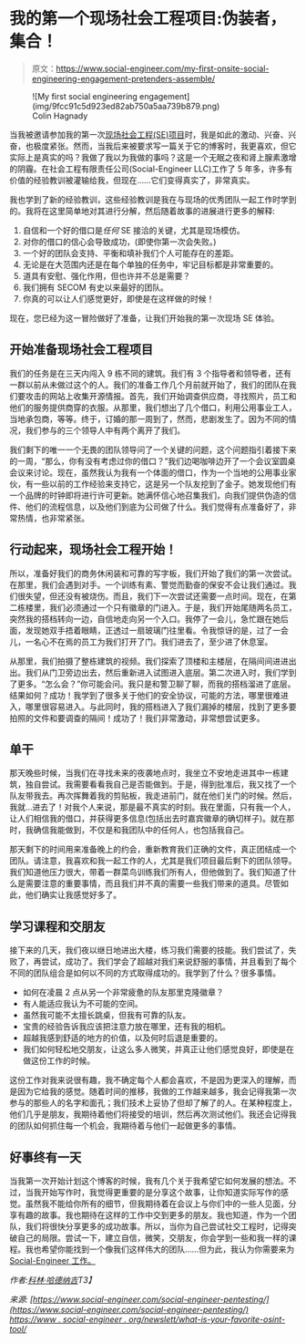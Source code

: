 # 我的第一个现场社会工程项目:伪装者，集合！

> 原文：<https://www.social-engineer.com/my-first-onsite-social-engineering-engagement-pretenders-assemble/>

<figure id="attachment_9038" aria-describedby="caption-attachment-9038" style="width: 350px" class="wp-caption aligncenter">![My first social engineering engagement](img/9fcc91c5d923ed82ab750a5aa739b879.png)

<figcaption id="caption-attachment-9038" class="wp-caption-text">Colin Hagnady</figcaption>

</figure>

当我被邀请参加我的第一次[现场社会工程(SE)项目](https://www.social-engineer.com/social-engineer-pentesting/)时，我是如此的激动、兴奋、兴奋，也极度紧张。然而，当我后来被要求写一篇关于它的博客时，我更喜欢，但它实际上是真实的吗？我做了我以为我做的事吗？这是一个无眠之夜和肾上腺素激增的阴霾。在社会工程有限责任公司(Social-Engineer LLC)工作了 5 年多，许多有价值的经验教训被灌输给我，但现在……它们变得真实了，非常真实。

我也学到了新的经验教训，这些经验教训是我在与现场的优秀团队一起工作时学到的。我将在这里简单地对其进行分解，然后随着故事的进展进行更多的解释:

1.  自信和一个好的借口是*任何* SE 接洽的关键，尤其是现场模仿。
2.  对你的借口的信心会导致成功，(即使你第一次会失败。)
3.  一个好的团队会支持、平衡和填补我们个人可能存在的差距。
4.  无论是在大范围内还是在每个单独的任务中，牢记目标都是非常重要的。
5.  道具有安慰、强化作用，但也许并不总是需要？
6.  我们拥有 SECOM 有史以来最好的团队。
7.  你真的可以让人们感觉更好，即使是在这样做的时候！

现在，您已经为这一冒险做好了准备，让我们开始我的第一次现场 SE 体验。

## 开始准备现场社会工程项目

我们的任务是在三天内闯入 9 栋不同的建筑。我们有 3 个指导者和领导者，还有一群以前从未做过这个的人。我们的准备工作几个月前就开始了，我们的团队在我们要攻击的网站上收集开源情报。首先，我们开始调查供应商，寻找照片，员工和他们的服务提供商穿的衣服。从那里，我们想出了几个借口，利用公用事业工人，当地承包商，等等。终于，订婚的那一周到了，然而，悲剧发生了。因为不同的情况，我们参与的三个领导人中有两个离开了我们。

我们剩下的唯一一个无畏的团队领导问了一个关键的问题，这个问题指引着接下来的一周，“那么，你有没有考虑过你的借口？”我们边喝咖啡边开了一个会议室圆桌会议来讨论。现在，虽然我认为我有一个体面的借口，作为一个当地的公用事业家伙，有一些以前的工作经验来支持它，这是另一个队友挖到了金子。她发现他们有一个品牌的时钟即将进行许可更新。她满怀信心地召集我们，向我们提供伪造的信件、他们的流程信息，以及他们到底为公司做了什么。我们觉得有点准备好了，非常热情，也非常紧张。

## 行动起来，现场社会工程开始！

所以，准备好我们的商务休闲装和可靠的写字板，我们开始了我们的第一次尝试。在那里，我们会遇到对手。一个训练有素、警觉而勤奋的保安不会让我们通过。我们很失望，但还没有被烧伤。而且，我们下一次尝试还需要一点时间。现在，在第二栋楼里，我们必须通过一个只有徽章的门进入。于是，我们开始尾随两名员工，突然我的搭档转向一边，自信地走向另一个入口。我停了一会儿，急忙跟在她后面，发现她双手捂着眼睛，正透过一扇玻璃门往里看。令我惊讶的是，过了一会儿，一名心不在焉的员工为我们打开了门。我们进去了，至少进了休息室。

从那里，我们拍摄了整栋建筑的视频。我们探索了顶楼和主楼层，在隔间间进进出出。我们从门卫旁边出去，然后重新进入试图进入底层。第二次进入时，我们学到了更多。“怎么会？”你可能会问。我只是和警卫聊了聊，而我的搭档溜进了底层。结果如何？成功！我学到了很多关于他们的安全协议，可能的方法，哪里很难进入，哪里很容易进入。与此同时，我的搭档进入了我们漏掉的楼层，找到了更多要拍照的文件和要调查的隔间！成功了！我们非常激动，非常想尝试更多。

## 单干

那天晚些时候，当我们在寻找未来的夜袭地点时，我坐立不安地走进其中一栋建筑，独自尝试。我需要看看我自己是否能做到。于是，得到批准后，我又找了一个队友带我去。再次挥舞着我的剪贴板，我走进前门，就在他们关门的时候。然后，我就…进去了！对我个人来说，那是最不真实的时刻。我在里面，只有我一个人，让人们相信我的借口，并获得更多信息(包括出去时嘉宾徽章的确切样子)。就在那时，我确信我能做到，不仅是和我团队中的任何人，也包括我自己。

那天剩下的时间用来准备晚上的约会，重新教育我们正确的文件，真正团结成一个团队。请注意，我喜欢和我一起工作的人，尤其是我们项目最后剩下的团队领导。我们知道他压力很大，带着一群菜鸟训练我们所有人，但他做到了。我们知道了什么是需要注意的重要事情，而且我们并不真的需要一些我们带来的道具。尽管如此，他们确实让我感觉好多了。

## 学习课程和交朋友

接下来的几天，我们夜以继日地进出大楼，练习我们需要的技能。我们尝试了，失败了，再尝试，成功了。我们学会了超越对我们来说舒服的事情，并且看到了每个不同的团队组合是如何以不同的方式取得成功的。我学到了什么？很多事情。

*   如何在凌晨 2 点从另一个非常疲惫的队友那里克隆徽章？
*   有人能适应我认为不可能的空间。
*   虽然我可能不太擅长跳桌，但我有可靠的队友。
*   宝贵的经验告诉我应该把注意力放在哪里，还有我的相机。
*   超越我感到舒适的地方的价值，以及何时后退是重要的。
*   我们如何轻松地交朋友，让这么多人微笑，并真正让他们感觉良好，即使是在做这份工作的时候。

这份工作对我来说很有趣，我不确定每个人都会喜欢，不是因为更深入的理解，而是因为它给我的感觉。随着时间的推移，我做的工作越来越多，我会记得我第一次参与的那些人的名字和面孔；我们技术上妥协了但却了解了的人。在某种程度上，他们几乎是朋友，我期待着他们将接受的培训，然后再次测试他们。我还会记得我的团队如何抓住每一个机会，我期待着与他们一起做更多的事情。

## 好事终有一天

当我第一次开始计划这个博客的时候，我有几个关于我希望它如何发展的想法。不过，当我开始写作时，我觉得更重要的是分享这个故事，让你知道实际写作的感觉。虽然我不能给你所有的细节，但我期待着在会议上与你们中的一些人见面，分享有趣的故事。我也期待在这样的工作中交到更多的朋友。我也知道，作为一个团队，我们将很快分享更多的成功故事。所以，当你为自己尝试社交工程时，记得突破自己的局限。尝试一下，建立自信，微笑，交朋友，你会学到一些和我一样的课程。我也希望你能找到一个像我们这样伟大的团队……但为此，我认为你需要来为 [Social-Engineer 工作。](https://www.social-engineer.com)

*作者:[科林·哈德纳吉](https://www.social-engineer.com/social-engineer-team/colin-hadnagy/)T3】*

*来源:*
*[https://www.social-engineer.com/social-engineer-pentesting/](https://www.social-engineer.com/social-engineer-pentesting/)*
*[https://www . social-engineer . org/newslett/what-is-your-favorite-osint-tool/](https://www.social-engineer.org/newsletter/what-is-your-favorite-osint-tool/)*